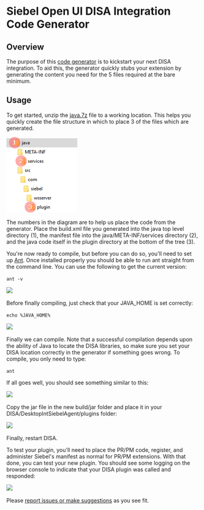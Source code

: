 # Siebel Open UI DISA Integration Code Generator

## Overview
The purpose of this [code generator](http://duncanford.github.io/disa-code-generator) is to kickstart your next DISA integration. To aid this, the generator quickly stubs your extension by generating the content you need for the 5 files required at the bare minimum.

## Usage
To get started, unzip the [java.7z](support/java.7z) file to a working location. This helps you quickly create the file structure in which to place 3 of the files which are generated.

![](support/file_structure.png)

The numbers in the diagram are to help us place the code from the generator. Place the build.xml file you generated into the java top level directory (1), the manifest file into the java/META-INF/services directory (2), and the java code itself in the plugin directory at the bottom of the tree (3).

You're now ready to compile, but before you can do so, you'll need to set up [Ant](http://ant.apache.org/). Once installed properly you should be able to run ant straight from the command line. You can use the following to get the current version:

```ant -v```

![](support/ant-v.png)

Before finally compiling, just check that your JAVA_HOME is set correctly:

```echo %JAVA_HOME%```

![](support/java_path.png)

Finally we can compile. Note that a successful compilation depends upon the ability of Java to locate the DISA libraries, so make sure you set your DISA location correctly in the generator if something goes wrong. To compile, you only need to type:

```ant```

If all goes well, you should see something similar to this:

![](support/build.png)

Copy the jar file in the new build/jar folder and place it in your DISA/DesktopIntSiebelAgent/plugins folder:

![](support/plugins.png)

Finally, restart DISA.

To test your plugin, you'll need to place the PR/PM code, register, and administer Siebel's manifest as normal for PR/PM extensions. With that done, you can test your new plugin. You should see some logging on the browser console to indicate that your DISA plugin was called and responded:

![](support/console.png)

Please [report issues or make suggestions](issues) as you see fit.
